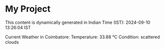 # My Project

This content is dynamically generated in Indian Time (IST): 2024-09-10 13:26:04 IST


Current Weather in Coimbatore:
Temperature: 33.88 °C
Condition: scattered clouds
